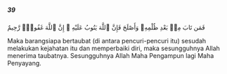##### 39

<span class="ayah">فَمَن تَابَ مِنۢ بَعْدِ ظُلْمِهِۦ وَأَصْلَحَ فَإِنَّ ٱللَّهَ يَتُوبُ عَلَيْهِ ۗ إِنَّ ٱللَّهَ غَفُورٌۭ رَّحِيمٌ</span>

<span class="ayah_translation">Maka barangsiapa bertaubat (di antara pencuri-pencuri itu) sesudah melakukan kejahatan itu dan memperbaiki diri, maka sesungguhnya Allah menerima taubatnya. Sesungguhnya Allah Maha Pengampun lagi Maha Penyayang.</span>
